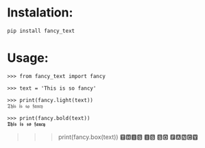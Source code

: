 # Instalation:

 ```
pip install fancy_text
```

# Usage:

 ```
>>> from fancy_text import fancy

>>> text = 'This is so fancy'

>>> print(fancy.light(text))
𝔗𝔥𝔦𝔰 𝔦𝔰 𝔰𝔬 𝔣𝔞𝔫𝔠𝔶

>>> print(fancy.bold(text))
𝕿𝖍𝖎𝖘 𝖎𝖘 𝖘𝖔 𝖋𝖆𝖓𝖈𝖞
```

>>> print(fancy.box(text))
🆃🅷🅸🆂 🅸🆂 🆂🅾 🅵🅰🅽🅲🆈
```

